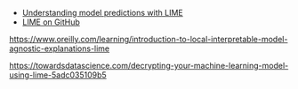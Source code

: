 

* [Understanding model predictions with LIME](https://towardsdatascience.com/understanding-model-predictions-with-lime-a582fdff3a3b)
* [LIME on GitHub](https://github.com/marcotcr/lime)

https://www.oreilly.com/learning/introduction-to-local-interpretable-model-agnostic-explanations-lime

https://towardsdatascience.com/decrypting-your-machine-learning-model-using-lime-5adc035109b5

